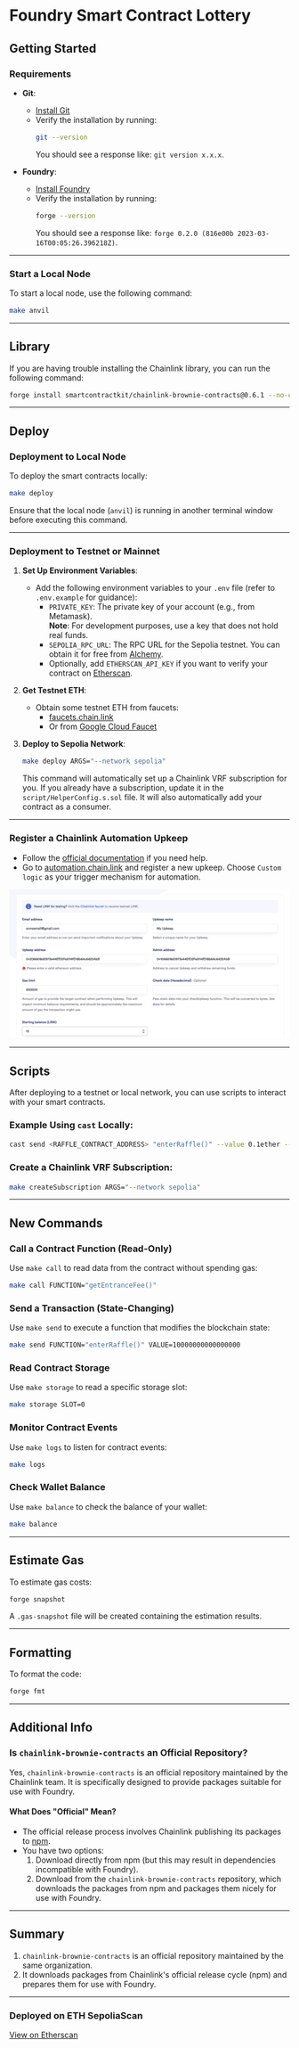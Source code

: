 # Foundry Smart Contract Lottery

## Getting Started

### Requirements
- **Git**:
  - [Install Git](https://git-scm.com/book/en/v2/Getting-Started-Installing-Git)
  - Verify the installation by running:  
    ```bash
    git --version
    ```
    You should see a response like: `git version x.x.x`.

- **Foundry**:
  - [Install Foundry](https://getfoundry.sh/)
  - Verify the installation by running:  
    ```bash
    forge --version
    ```
    You should see a response like: `forge 0.2.0 (816e00b 2023-03-16T00:05:26.396218Z)`.

---

### Start a Local Node
To start a local node, use the following command:
```bash
make anvil
```

---

## Library
If you are having trouble installing the Chainlink library, you can run the following command:
```bash
forge install smartcontractkit/chainlink-brownie-contracts@0.6.1 --no-commit
```

---

## Deploy
### Deployment to Local Node
To deploy the smart contracts locally:
```bash
make deploy
```
Ensure that the local node (`anvil`) is running in another terminal window before executing this command.

---

### Deployment to Testnet or Mainnet
1. **Set Up Environment Variables**:
   - Add the following environment variables to your `.env` file (refer to `.env.example` for guidance):
     - `PRIVATE_KEY`: The private key of your account (e.g., from Metamask).  
       **Note**: For development purposes, use a key that does not hold real funds.
     - `SEPOLIA_RPC_URL`: The RPC URL for the Sepolia testnet. You can obtain it for free from [Alchemy](https://alchemy.com/).
     - Optionally, add `ETHERSCAN_API_KEY` if you want to verify your contract on [Etherscan](https://docs.etherscan.io/getting-started/viewing-api-usage-statistics).

2. **Get Testnet ETH**:
   - Obtain some testnet ETH from faucets:
     - [faucets.chain.link](https://faucets.chain.link/)
     - Or from [Google Cloud Faucet](https://cloud.google.com/application/web3/faucet/ethereum/sepolia)

3. **Deploy to Sepolia Network**:
   ```bash
   make deploy ARGS="--network sepolia"
   ```

   This command will automatically set up a Chainlink VRF subscription for you. If you already have a subscription, update it in the `script/HelperConfig.s.sol` file. It will also automatically add your contract as a consumer.

---

### Register a Chainlink Automation Upkeep
- Follow the [official documentation](https://docs.chain.link/chainlink-automation/compatible-contracts) if you need help.
- Go to [automation.chain.link](https://automation.chain.link/new) and register a new upkeep. Choose `Custom logic` as your trigger mechanism for automation.

![Automation](./img/automation.png)

---

## Scripts
After deploying to a testnet or local network, you can use scripts to interact with your smart contracts.

### Example Using `cast` Locally:
```bash
cast send <RAFFLE_CONTRACT_ADDRESS> "enterRaffle()" --value 0.1ether --private-key <PRIVATE_KEY> --rpc-url $SEPOLIA_RPC_URL
```

### Create a Chainlink VRF Subscription:
```bash
make createSubscription ARGS="--network sepolia"
```

---

## New Commands
### Call a Contract Function (Read-Only)
Use `make call` to read data from the contract without spending gas:
```bash
make call FUNCTION="getEntranceFee()"
```

### Send a Transaction (State-Changing)
Use `make send` to execute a function that modifies the blockchain state:
```bash
make send FUNCTION="enterRaffle()" VALUE=10000000000000000
```

### Read Contract Storage
Use `make storage` to read a specific storage slot:
```bash
make storage SLOT=0
```

### Monitor Contract Events
Use `make logs` to listen for contract events:
```bash
make logs
```

### Check Wallet Balance
Use `make balance` to check the balance of your wallet:
```bash
make balance
```

---

## Estimate Gas
To estimate gas costs:
```bash
forge snapshot
```
A `.gas-snapshot` file will be created containing the estimation results.

---

## Formatting
To format the code:
```bash
forge fmt
```

---

## Additional Info
### Is `chainlink-brownie-contracts` an Official Repository?
Yes, `chainlink-brownie-contracts` is an official repository maintained by the Chainlink team. It is specifically designed to provide packages suitable for use with Foundry.

#### What Does "Official" Mean?
- The official release process involves Chainlink publishing its packages to [npm](https://www.npmjs.com/package/@chainlink/contracts).
- You have two options:
  1. Download directly from npm (but this may result in dependencies incompatible with Foundry).
  2. Download from the `chainlink-brownie-contracts` repository, which downloads the packages from npm and packages them nicely for use with Foundry.

---

## Summary
1. `chainlink-brownie-contracts` is an official repository maintained by the same organization.
2. It downloads packages from Chainlink's official release cycle (npm) and prepares them for use with Foundry.

---

### Deployed on ETH SepoliaScan
[View on Etherscan](https://sepolia.etherscan.io/address/0xbf9f7b16ece875a4b3a311f2c2033de33e91ad27)
